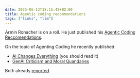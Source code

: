 ```yaml
---
date: 2025-06-12T18:15:42+02:00
title: Agentic coding recommendations
tags: ["links", "llm"]
---
```

Armin Ronacher is on a roll. He just published his [Agentic Coding Reccomendations](https://lucumr.pocoo.org/2025/6/12/agentic-coding/). 

On the topic of Agenting Coding he recently published:

- [AI Changes Everything](https://lucumr.pocoo.org/2025/6/4/changes/) (you should read it)
- [GenAI Criticism and Moral Quandaries](https://lucumr.pocoo.org/2025/6/10/genai-criticism/)

Both already [reported](http://localhost:1313/ai-changes-everything/).
